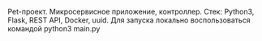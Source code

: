 Pet-проект. Микросервисное приложение, контроллер.
Стек: Python3, Flask, REST API, Docker, uuid.
Для запуска локально воспользоваться командой python3 main.py
